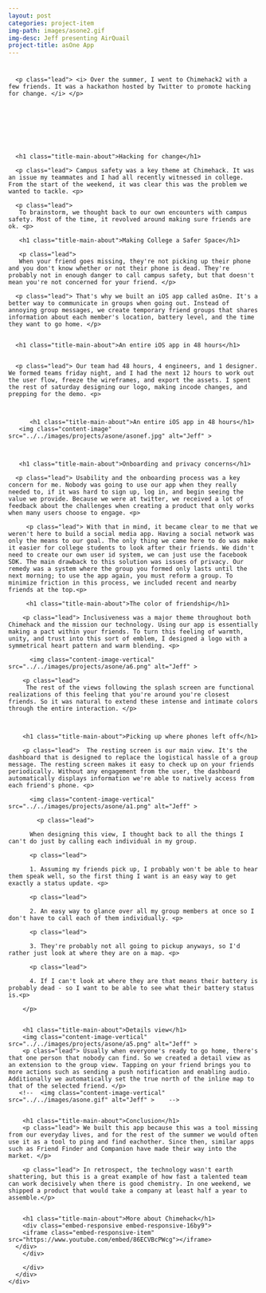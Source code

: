```yaml
---
layout: post
categories: project-item
img-path: images/asone2.gif
img-desc: Jeff presenting AirQuail
project-title: asOne App
---
```


<div class="container">
  <div class="description"> 
    <div class="row text-left">
<div class="col-sm-10 col-sm-offset-1">
      <h1 class="title-main-about"> </h1>

      <p class="lead"> <i> Over the summer, I went to Chimehack2 with a few friends. It was a hackathon hosted by Twitter to promote hacking for change. </i> </p>

      






      <h1 class="title-main-about">Hacking for change</h1>

      <p class="lead"> Campus safety was a key theme at Chimehack. It was an issue my teammates and I had all recently witnessed in college. From the start of the weekend, it was clear this was the problem we wanted to tackle. <p>

      <p class="lead">
       To brainstorm, we thought back to our own encounters with campus safety. Most of the time, it revolved around making sure friends are ok. <p> 

       <h1 class="title-main-about">Making College a Safer Space</h1>

       <p class="lead">
       When your friend goes missing, they're not picking up their phone and you don't know whether or not their phone is dead. They're probably not in enough danger to call campus safety, but that doesn't mean you're not concerned for your friend. </p>

      <p class="lead"> That's why we built an iOS app called asOne. It's a better way to communicate in groups when going out. Instead of annoying group messages, we create temporary friend groups that shares information about each member's location, battery level, and the time they want to go home. </p>


      <h1 class="title-main-about">An entire iOS app in 48 hours</h1>   
      

      <p class="lead"> Our team had 48 hours, 4 engineers, and 1 designer. We formed teams friday night, and I had the next 12 hours to work out the user flow, freeze the wireframes, and export the assets. I spent the rest of saturday designing our logo, making incode changes, and prepping for the demo. <p>

  

          <h1 class="title-main-about">An entire iOS app in 48 hours</h1>  
       <img class="content-image"  src="../../images/projects/asone/asonef.jpg" alt="Jeff" >

     

       <h1 class="title-main-about">Onboarding and privacy concerns</h1>   

      <p class="lead"> Usability and the onboarding process was a key concern for me. Nobody was going to use our app when they really needed to, if it was hard to sign up, log in, and begin seeing the value we provide. Because we were at twitter, we received a lot of feedback about the challenges when creating a product that only works when many users choose to engage. <p>

         <p class="lead"> With that in mind, it became clear to me that we weren't here to build a social media app. Having a social network was only the means to our goal. The only thing we came here to do was make it easier for college students to look after their friends. We didn't need to create our own user id system, we can just use the facebook SDK. The main drawback to this solution was issues of privacy. Our remedy was a system where the group you formed only lasts until the next morning; to use the app again, you must reform a group. To minimize friction in this process, we included recent and nearby friends at the top.<p>

         <h1 class="title-main-about">The color of friendship</h1>   
        
        <p class="lead"> Inclusiveness was a major theme throughout both Chimehack and the mission our technology. Using our app is essentially making a pact within your friends. To turn this feeling of warmth, unity, and trust into this sort of emblem, I designed a logo with a symmetrical heart pattern and warm blending. <p>

          <img class="content-image-vertical"  src="../../images/projects/asone/a6.png" alt="Jeff" >

        <p class="lead">
         The rest of the views following the splash screen are functional realizations of this feeling that you're around you're closest friends. So it was natural to extend these intense and intimate colors through the entire interaction. </p>   


       
        <h1 class="title-main-about">Picking up where phones left off</h1>   
        
        <p class="lead">  The resting screen is our main view. It's the dashboard that is designed to replace the logistical hassle of a group message. The resting screen makes it easy to check up on your friends periodically. Without any engagement from the user, the dashboard automatically displays information we're able to natively access from each friend's phone. <p>

          <img class="content-image-vertical"  src="../../images/projects/asone/a1.png" alt="Jeff" >

            <p class="lead">

          When designing this view, I thought back to all the things I can't do just by calling each individual in my group. 

          <p class="lead">

          1. Assuming my friends pick up, I probably won't be able to hear them speak well, so the first thing I want is an easy way to get exactly a status update. <p>

          <p class="lead">
          
          2. An easy way to glance over all my group members at once so I don't have to call each of them individually. <p>

          <p class="lead">

          3. They're probably not all going to pickup anyways, so I'd rather just look at where they are on a map. <p>

          <p class="lead">

          4. If I can't look at where they are that means their battery is probably dead - so I want to be able to see what their battery status is.<p>

        </p>   


        <h1 class="title-main-about">Details view</h1>  
        <img class="content-image-vertical"  src="../../images/projects/asone/a5.png" alt="Jeff" >
        <p class="lead"> Usually when everyone's ready to go home, there's that one person that nobody can find. So we created a detail view as an extension to the group view. Tapping on your friend brings you to more actions such as sending a push notification and enabling audio. Additionally we automatically set the true north of the inline map to that of the selected friend. </p>
       <!--  <img class="content-image-vertical"  src="../../images/asone.gif" alt="Jeff" >    -->


        <h1 class="title-main-about">Conclusion</h1>
        <p class="lead"> We built this app because this was a tool missing from our everyday lives, and for the rest of the summer we would often use it as a tool to ping and find eachother. Since then, similar apps such as Friend Finder and Companion have made their way into the market. </p>

        <p class="lead"> In retrospect, the technology wasn't earth shattering, but this is a great example of how fast a talented team can work decisively when there is good chemistry. In one weekend, we shipped a product that would take a company at least half a year to assemble.</p>

        
        <h1 class="title-main-about">More about Chimehack</h1>
        <div class="embed-responsive embed-responsive-16by9">
        <iframe class="embed-responsive-item" src="https://www.youtube.com/embed/86ECVBcPWcg"></iframe>
      </div>
        </div>

        </div>
      </div>
    </div>